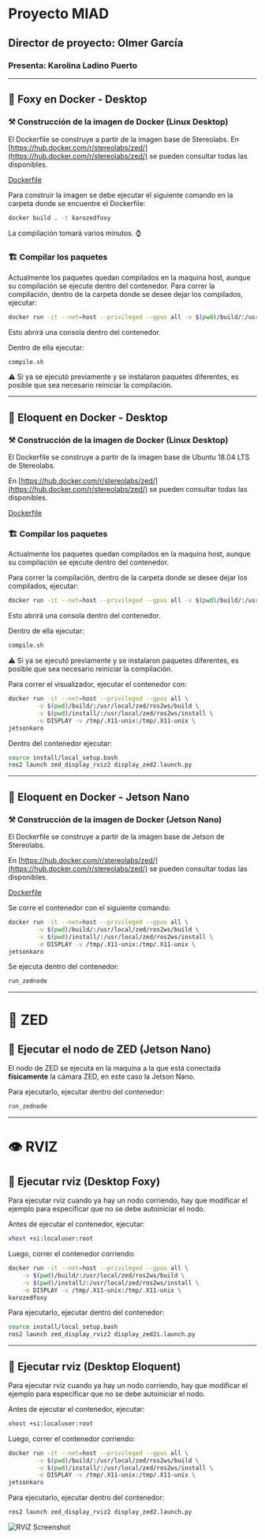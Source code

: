 # Proyecto MIAD
## Director de proyecto: Olmer García
### Presenta: Karolina Ladino Puerto

------
## 🦊 Foxy en Docker - Desktop

### ⚒️ Construcción de la imagen de Docker (Linux Desktop)

El Dockerfile se construye a partir de la imagen base de Stereolabs. 
En [https://hub.docker.com/r/stereolabs/zed/](https://hub.docker.com/r/stereolabs/zed/) se pueden consultar todas las disponibles.

[Dockerfile](https://github.com/karobotco/ros2_zed2i_jetson_nano/blob/main/Dockerfile_foxy_dekstop)

Para construir la imagen se debe ejecutar el siguiente comando en la carpeta donde se encuentre el Dockerfile:

```bash
docker build . -t karozedfoxy
```

La compilación tomará varios minutos. ⌚

### 🏗️ Compilar los paquetes

Actualmente los paquetes quedan compilados en la maquina host, aunque su compilación se ejecute dentro del contenedor.
Para correr la compilación, dentro de la carpeta donde se desee dejar los compilados, ejecutar:

```bash
docker run -it --net=host --privileged --gpus all -v $(pwd)/build/:/usr/local/zed/ros2ws/build -v $(pwd)/install/:/usr/local/zed/ros2ws/install karozedfoxy
```

Esto abrirá una consola dentro del contenedor.

Dentro de ella ejecutar:

```bash
compile.sh
```
⚠️ Si ya se ejecutó previamente y se instalaron paquetes diferentes, es posible que sea necesario reiniciar la compilación.

---------------------
## 🐢 Eloquent en Docker - Desktop

### ⚒️ Construcción de la imagen de Docker (Linux Desktop)

El Dockerfile se construye a partir de la imagen base de Ubuntu 18.04 LTS de Stereolabs. 

En [https://hub.docker.com/r/stereolabs/zed/](https://hub.docker.com/r/stereolabs/zed/) se pueden consultar todas las disponibles.

[Dockerfile](https://github.com/karobotco/ros2_zed2i_jetson_nano/blob/main/Dockerfile_eloquent_desktop)

### 🏗️ Compilar los paquetes

Actualmente los paquetes quedan compilados en la maquina host, aunque su compilación se ejecute dentro del contenedor.

Para correr la compilación, dentro de la carpeta donde se desee dejar los compilados, ejecutar:

```bash
docker run -it --net=host --privileged --gpus all -v $(pwd)/build/:/usr/local/zed/ros2ws/build -v $(pwd)/install/:/usr/local/zed/ros2ws/install karozedfoxy
```

Esto abrirá una consola dentro del contenedor.

Dentro de ella ejecutar:

```bash
compile.sh
```

⚠️ Si ya se ejecutó previamente y se instalaron paquetes diferentes, es posible que sea necesario reiniciar la compilación.

Para correr el visualizador, ejecutar el contenedor con:

```bash
docker run -it --net=host --privileged --gpus all \
        -v $(pwd)/build/:/usr/local/zed/ros2ws/build \
        -v $(pwd)/install/:/usr/local/zed/ros2ws/install \
        -e DISPLAY -v /tmp/.X11-unix:/tmp/.X11-unix \
jetsonkaro
```
Dentro del contenedor ejecutar:

```bash
source install/local_setup.bash
ros2 launch zed_display_rviz2 display_zed2.launch.py
```
-------------

## 🐢 Eloquent en Docker - Jetson Nano

### ⚒️ Construcción de la imagen de Docker (Jetson Nano)

El Dockerfile se construye a partir de la imagen base de Jetson de Stereolabs. 

En [https://hub.docker.com/r/stereolabs/zed/](https://hub.docker.com/r/stereolabs/zed/) se pueden consultar todas las disponibles.

[Dockerfile]()

Se corre el contenedor con el siguiente comando:

```bash
docker run -it --net=host --privileged --gpus all \
        -v $(pwd)/build/:/usr/local/zed/ros2ws/build \
        -v $(pwd)/install/:/usr/local/zed/ros2ws/install \
        -e DISPLAY -v /tmp/.X11-unix:/tmp/.X11-unix \
jetsonkaro
```

Se ejecuta dentro del contenedor:

```bash
run_zednode
```

----------------

# 🎥 ZED

## 🐢 Ejecutar el nodo de ZED (Jetson Nano)

El nodo de ZED se ejecuta en la maquina a la que está conectada **físicamente** la cámara ZED, en este caso la Jetson Nano.

Para ejecutarlo, ejecutar dentro del contenedor:

```bash
run_zednode
```

---------------

# 👁️ RVIZ

## 🦊 Ejecutar rviz (Desktop Foxy)

Para ejecutar rviz cuando ya hay un nodo corriendo, hay que modificar el ejemplo para especificar que no se debe autoiniciar el nodo.

Antes de ejecutar el contenedor, ejecutar:

```bash
xhost +si:localuser:root
```

Luego, correr el contenedor corriendo:

```bash
docker run -it --net=host --privileged --gpus all \
	-v $(pwd)/build/:/usr/local/zed/ros2ws/build \
	-v $(pwd)/install/:/usr/local/zed/ros2ws/install \
	-e DISPLAY -v /tmp/.X11-unix:/tmp/.X11-unix \
karozedfoxy
```

Para ejecutarlo, ejecutar dentro del contenedor:

```bash
source install/local_setup.bash
ros2 launch zed_display_rviz2 display_zed2i.launch.py
```

-------------

## 🐢 Ejecutar rviz (Desktop Eloquent)

Para ejecutar rviz cuando ya hay un nodo corriendo, hay que modificar el ejemplo para especificar que no se debe autoiniciar el nodo.

Antes de ejecutar el contenedor, ejecutar:

```bash
xhost +si:localuser:root
```

Luego, correr el contenedor corriendo:

```bash
docker run -it --net=host --privileged --gpus all \
        -v $(pwd)/build/:/usr/local/zed/ros2ws/build \
        -v $(pwd)/install/:/usr/local/zed/ros2ws/install \
        -e DISPLAY -v /tmp/.X11-unix:/tmp/.X11-unix \
jetsonkaro
```

Para ejecutarlo, ejecutar dentro del contenedor:
```bash
ros2 launch zed_display_rviz2 display_zed2.launch.py
```

![RViZ Screenshot](https://s3-us-west-2.amazonaws.com/secure.notion-static.com/10bf0473-9615-4e18-8b26-be20e005b318/Untitled.png)
